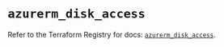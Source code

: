 # `azurerm_disk_access`

Refer to the Terraform Registry for docs: [`azurerm_disk_access`](https://registry.terraform.io/providers/hashicorp/azurerm/4.38.0/docs/resources/disk_access).
